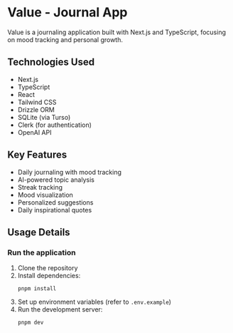 # Value - Journal App

Value is a journaling application built with Next.js and TypeScript, focusing on mood tracking and personal growth.

## Technologies Used

- Next.js
- TypeScript
- React
- Tailwind CSS
- Drizzle ORM
- SQLite (via Turso)
- Clerk (for authentication)
- OpenAI API

## Key Features

- Daily journaling with mood tracking
- AI-powered topic analysis
- Streak tracking
- Mood visualization
- Personalized suggestions
- Daily inspirational quotes

## Usage Details

### Run the application

1. Clone the repository
2. Install dependencies:
   ```
   pnpm install
   ```
3. Set up environment variables (refer to `.env.example`)
4. Run the development server:
   ```
   pnpm dev
   ```
